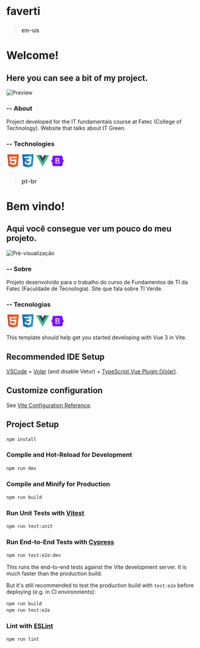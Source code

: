 # faverti

> ### en-us

# Welcome!

## Here you can see a bit of my project.

![](https://github.com/IsaacLouzeiro/faverti/blob/master/faverti-gif.gif "Preview")

### -- About

Project developed for the IT fundamentals course at Fatec (College of Technology). Website that talks about IT Green.

### -- Technologies

<span><img src="https://raw.githubusercontent.com/devicons/devicon/master/icons/html5/html5-original.svg" width="35px" alt="Html 5" title="Html 5" /></span>
<span><img src="https://raw.githubusercontent.com/devicons/devicon/master/icons/css3/css3-original.svg" width="35px" alt="CSS 3" title="CSS 3" /></span>
<span><img src="https://raw.githubusercontent.com/devicons/devicon/master/icons/vuejs/vuejs-original.svg" width="35px" alt="Vue" title="Vue"/></span>
<span><img src="https://raw.githubusercontent.com/devicons/devicon/master/icons/bootstrap/bootstrap-original.svg" width="35px" alt="Bootstrap" title="Bootstrap" /></span>


> ### pt-br

# Bem vindo!

## Aqui você consegue ver um pouco do meu projeto.

![](https://github.com/IsaacLouzeiro/faverti/blob/master/faverti-gif.gif "Pré-visualização")

### -- Sobre

Projeto desenvolvido para o trabalho do curso de Fundamentos de TI da Fatec (Faculdade de Tecnologia). Site que fala sobre TI Verde.

### -- Tecnologias


<span><img src="https://raw.githubusercontent.com/devicons/devicon/master/icons/html5/html5-original.svg" width="35px" alt="Html 5" title="Html 5" /></span>
<span><img src="https://raw.githubusercontent.com/devicons/devicon/master/icons/css3/css3-original.svg" width="35px" alt="CSS 3" title="CSS 3" /></span>
<span><img src="https://raw.githubusercontent.com/devicons/devicon/master/icons/vuejs/vuejs-original.svg" width="35px" alt="Vue" title="Vue"/></span>
<span><img src="https://raw.githubusercontent.com/devicons/devicon/master/icons/bootstrap/bootstrap-original.svg" width="35px" alt="Bootstrap" title="Bootstrap" /></span>


This template should help get you started developing with Vue 3 in Vite.

## Recommended IDE Setup

[VSCode](https://code.visualstudio.com/) + [Volar](https://marketplace.visualstudio.com/items?itemName=Vue.volar) (and disable Vetur) + [TypeScript Vue Plugin (Volar)](https://marketplace.visualstudio.com/items?itemName=Vue.vscode-typescript-vue-plugin).

## Customize configuration

See [Vite Configuration Reference](https://vitejs.dev/config/).

## Project Setup

```sh
npm install
```

### Compile and Hot-Reload for Development

```sh
npm run dev
```

### Compile and Minify for Production

```sh
npm run build
```

### Run Unit Tests with [Vitest](https://vitest.dev/)

```sh
npm run test:unit
```

### Run End-to-End Tests with [Cypress](https://www.cypress.io/)

```sh
npm run test:e2e:dev
```

This runs the end-to-end tests against the Vite development server.
It is much faster than the production build.

But it's still recommended to test the production build with `test:e2e` before deploying (e.g. in CI environments):

```sh
npm run build
npm run test:e2e
```

### Lint with [ESLint](https://eslint.org/)

```sh
npm run lint
```
